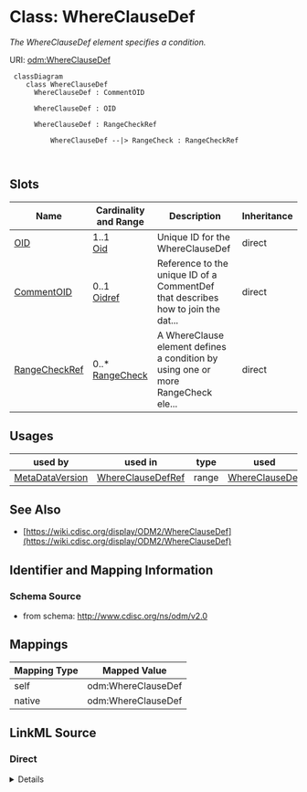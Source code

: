 # Class: WhereClauseDef


_The WhereClauseDef element specifies a condition._





URI: [odm:WhereClauseDef](http://www.cdisc.org/ns/odm/v2.0/WhereClauseDef)



```mermaid
 classDiagram
    class WhereClauseDef
      WhereClauseDef : CommentOID
        
      WhereClauseDef : OID
        
      WhereClauseDef : RangeCheckRef
        
          WhereClauseDef --|> RangeCheck : RangeCheckRef
        
      
```




<!-- no inheritance hierarchy -->


## Slots

| Name | Cardinality and Range | Description | Inheritance |
| ---  | --- | --- | --- |
| [OID](OID.md) | 1..1 <br/> [Oid](Oid.md) | Unique ID for the WhereClauseDef | direct |
| [CommentOID](CommentOID.md) | 0..1 <br/> [Oidref](Oidref.md) | Reference to the unique ID of a CommentDef that describes how to join the dat... | direct |
| [RangeCheckRef](RangeCheckRef.md) | 0..* <br/> [RangeCheck](RangeCheck.md) | A WhereClause element defines a condition by using one or more RangeCheck ele... | direct |





## Usages

| used by | used in | type | used |
| ---  | --- | --- | --- |
| [MetaDataVersion](MetaDataVersion.md) | [WhereClauseDefRef](WhereClauseDefRef.md) | range | [WhereClauseDef](WhereClauseDef.md) |






## See Also

* [https://wiki.cdisc.org/display/ODM2/WhereClauseDef](https://wiki.cdisc.org/display/ODM2/WhereClauseDef)

## Identifier and Mapping Information







### Schema Source


* from schema: http://www.cdisc.org/ns/odm/v2.0





## Mappings

| Mapping Type | Mapped Value |
| ---  | ---  |
| self | odm:WhereClauseDef |
| native | odm:WhereClauseDef |





## LinkML Source

<!-- TODO: investigate https://stackoverflow.com/questions/37606292/how-to-create-tabbed-code-blocks-in-mkdocs-or-sphinx -->

### Direct

<details>
```yaml
name: WhereClauseDef
description: The WhereClauseDef element specifies a condition.
from_schema: http://www.cdisc.org/ns/odm/v2.0
see_also:
- https://wiki.cdisc.org/display/ODM2/WhereClauseDef
slots:
- OID
- CommentOID
- RangeCheckRef
slot_usage:
  OID:
    name: OID
    description: Unique ID for the WhereClauseDef. See Section 2.13, Element Identifiers
      and References , for OID considerations.
    comments:
    - 'Required

      range:oid'
    domain_of:
    - Study
    - MetaDataVersion
    - Standard
    - ValueListDef
    - WhereClauseDef
    - StudyEventGroupDef
    - StudyEventDef
    - ItemGroupDef
    - ItemDef
    - CodeList
    - MethodDef
    - ConditionDef
    - CommentDef
    - StudyIndication
    - StudyIntervention
    - StudyObjective
    - StudyEndPoint
    - StudyTargetPopulation
    - StudyEstimand
    - Arm
    - Epoch
    - StudyParameter
    - StudyTiming
    - TransitionTimingConstraint
    - AbsoluteTimingConstraint
    - RelativeTimingConstraint
    - DurationTimingConstraint
    - WorkflowDef
    - Transition
    - Branching
    - Criterion
    - ExceptionEvent
    - User
    - Organization
    - Location
    - SignatureDef
    - Query
    range: oid
    required: true
  CommentOID:
    name: CommentOID
    description: Reference to the unique ID of a CommentDef that describes how to
      join the datasets when the WhereClause includes references to variables in different
      datasets.
    comments:
    - 'Conditional

      range:oidref

      Required when RangeCheck includes ItemOID values that belong to different ItemGroupDef
      elements'
    domain_of:
    - MetaDataVersion
    - Standard
    - WhereClauseDef
    - StudyEventGroupDef
    - StudyEventDef
    - ItemGroupDef
    - ItemDef
    - CodeList
    - CodeListItem
    - MethodDef
    - ConditionDef
    - Coding
    range: oidref
  RangeCheckRef:
    name: RangeCheckRef
    description: A WhereClause element defines a condition by using one or more RangeCheck
      elements.
    multivalued: true
    domain_of:
    - WhereClauseDef
    - ItemDef
    range: RangeCheck
    inlined: true
    inlined_as_list: true
class_uri: odm:WhereClauseDef

```
</details>

### Induced

<details>
```yaml
name: WhereClauseDef
description: The WhereClauseDef element specifies a condition.
from_schema: http://www.cdisc.org/ns/odm/v2.0
see_also:
- https://wiki.cdisc.org/display/ODM2/WhereClauseDef
slot_usage:
  OID:
    name: OID
    description: Unique ID for the WhereClauseDef. See Section 2.13, Element Identifiers
      and References , for OID considerations.
    comments:
    - 'Required

      range:oid'
    domain_of:
    - Study
    - MetaDataVersion
    - Standard
    - ValueListDef
    - WhereClauseDef
    - StudyEventGroupDef
    - StudyEventDef
    - ItemGroupDef
    - ItemDef
    - CodeList
    - MethodDef
    - ConditionDef
    - CommentDef
    - StudyIndication
    - StudyIntervention
    - StudyObjective
    - StudyEndPoint
    - StudyTargetPopulation
    - StudyEstimand
    - Arm
    - Epoch
    - StudyParameter
    - StudyTiming
    - TransitionTimingConstraint
    - AbsoluteTimingConstraint
    - RelativeTimingConstraint
    - DurationTimingConstraint
    - WorkflowDef
    - Transition
    - Branching
    - Criterion
    - ExceptionEvent
    - User
    - Organization
    - Location
    - SignatureDef
    - Query
    range: oid
    required: true
  CommentOID:
    name: CommentOID
    description: Reference to the unique ID of a CommentDef that describes how to
      join the datasets when the WhereClause includes references to variables in different
      datasets.
    comments:
    - 'Conditional

      range:oidref

      Required when RangeCheck includes ItemOID values that belong to different ItemGroupDef
      elements'
    domain_of:
    - MetaDataVersion
    - Standard
    - WhereClauseDef
    - StudyEventGroupDef
    - StudyEventDef
    - ItemGroupDef
    - ItemDef
    - CodeList
    - CodeListItem
    - MethodDef
    - ConditionDef
    - Coding
    range: oidref
  RangeCheckRef:
    name: RangeCheckRef
    description: A WhereClause element defines a condition by using one or more RangeCheck
      elements.
    multivalued: true
    domain_of:
    - WhereClauseDef
    - ItemDef
    range: RangeCheck
    inlined: true
    inlined_as_list: true
attributes:
  OID:
    name: OID
    description: Unique ID for the WhereClauseDef. See Section 2.13, Element Identifiers
      and References , for OID considerations.
    comments:
    - 'Required

      range:oid'
    from_schema: http://www.cdisc.org/ns/odm/v2.0
    rank: 1000
    identifier: true
    alias: OID
    owner: WhereClauseDef
    domain_of:
    - Study
    - MetaDataVersion
    - Standard
    - ValueListDef
    - WhereClauseDef
    - StudyEventGroupDef
    - StudyEventDef
    - ItemGroupDef
    - ItemDef
    - CodeList
    - MethodDef
    - ConditionDef
    - CommentDef
    - StudyIndication
    - StudyIntervention
    - StudyObjective
    - StudyEndPoint
    - StudyTargetPopulation
    - StudyEstimand
    - Arm
    - Epoch
    - StudyParameter
    - StudyTiming
    - TransitionTimingConstraint
    - AbsoluteTimingConstraint
    - RelativeTimingConstraint
    - DurationTimingConstraint
    - WorkflowDef
    - Transition
    - Branching
    - Criterion
    - ExceptionEvent
    - User
    - Organization
    - Location
    - SignatureDef
    - Query
    range: oid
    required: true
  CommentOID:
    name: CommentOID
    description: Reference to the unique ID of a CommentDef that describes how to
      join the datasets when the WhereClause includes references to variables in different
      datasets.
    comments:
    - 'Conditional

      range:oidref

      Required when RangeCheck includes ItemOID values that belong to different ItemGroupDef
      elements'
    from_schema: http://www.cdisc.org/ns/odm/v2.0
    rank: 1000
    alias: CommentOID
    owner: WhereClauseDef
    domain_of:
    - MetaDataVersion
    - Standard
    - WhereClauseDef
    - StudyEventGroupDef
    - StudyEventDef
    - ItemGroupDef
    - ItemDef
    - CodeList
    - CodeListItem
    - MethodDef
    - ConditionDef
    - Coding
    range: oidref
  RangeCheckRef:
    name: RangeCheckRef
    description: A WhereClause element defines a condition by using one or more RangeCheck
      elements.
    from_schema: http://www.cdisc.org/ns/odm/v2.0
    rank: 1000
    multivalued: true
    identifier: false
    alias: RangeCheckRef
    owner: WhereClauseDef
    domain_of:
    - WhereClauseDef
    - ItemDef
    range: RangeCheck
    inlined: true
    inlined_as_list: true
class_uri: odm:WhereClauseDef

```
</details>
